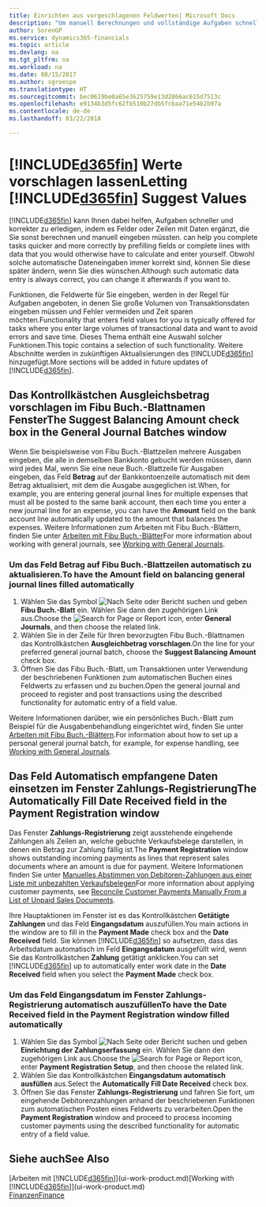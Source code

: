```yaml
---
title: Einrichten aus vorgeschlagenen Feldwerten| Microsoft Docs
description: "Um manuell Berechnungen und vollständige Aufgaben schnell und genau zu erledigen, können Sie automatische Dateneingabe einrichten, sodass Finance and Operations, Business edition gerade ausgewählte Felder ausfüllt"
author: SorenGP
ms.service: dynamics365-financials
ms.topic: article
ms.devlang: na
ms.tgt_pltfrm: na
ms.workload: na
ms.date: 08/15/2017
ms.author: sgroespe
ms.translationtype: HT
ms.sourcegitcommit: bec0619be0a65e3625759e13d2866ac615d7513c
ms.openlocfilehash: e9134b3d5fc62fb510b27db5fcbaa71e54b2b97a
ms.contentlocale: de-de
ms.lasthandoff: 03/22/2018

---
```

# <a name="letting-included365finincludesd365finmdmd-suggest-values"></a><span data-ttu-id="c4e9c-103">[!INCLUDE[d365fin](includes/d365fin_md.md)] Werte vorschlagen lassen</span><span class="sxs-lookup"><span data-stu-id="c4e9c-103">Letting [!INCLUDE[d365fin](includes/d365fin_md.md)] Suggest Values</span></span>
[!INCLUDE[d365fin](includes/d365fin_md.md)]<span data-ttu-id="c4e9c-104"> kann Ihnen dabei helfen, Aufgaben schneller und korrekter zu erledigen, indem es Felder oder Zeilen mit Daten ergänzt, die Sie sonst berechnen und manuell eingeben müssten.</span><span class="sxs-lookup"><span data-stu-id="c4e9c-104"> can help you complete tasks quicker and more correctly by prefilling fields or complete lines with data that you would otherwise have to calculate and enter yourself.</span></span> <span data-ttu-id="c4e9c-105">Obwohl solche automatische Dateneingaben immer korrekt sind, können Sie diese später ändern, wenn Sie dies wünschen.</span><span class="sxs-lookup"><span data-stu-id="c4e9c-105">Although such automatic data entry is always correct, you can change it afterwards if you want to.</span></span>

<span data-ttu-id="c4e9c-106">Funktionen, die Feldwerte für Sie eingeben, werden in der Regel für Aufgaben angeboten, in denen Sie große Volumen von Transaktionsdaten eingeben müssen und Fehler vermeiden und Zeit sparen möchten.</span><span class="sxs-lookup"><span data-stu-id="c4e9c-106">Functionality that enters field values for you is typically offered for tasks where you enter large volumes of transactional data and want to avoid errors and save time.</span></span> <span data-ttu-id="c4e9c-107">Dieses Thema enthält eine Auswahl solcher Funktionen.</span><span class="sxs-lookup"><span data-stu-id="c4e9c-107">This topic contains a selection of such functionality.</span></span> <span data-ttu-id="c4e9c-108">Weitere Abschnitte werden in zukünftigen Aktualisierungen des [!INCLUDE[d365fin](includes/d365fin_md.md)] hinzugefügt.</span><span class="sxs-lookup"><span data-stu-id="c4e9c-108">More sections will be added in future updates of [!INCLUDE[d365fin](includes/d365fin_md.md)].</span></span>

## <a name="the-suggest-balancing-amount-check-box-in-the-general-journal-batches-window"></a><span data-ttu-id="c4e9c-109">Das Kontrollkästchen **Ausgleichsbetrag vorschlagen** im **Fibu Buch.-Blattnamen** Fenster</span><span class="sxs-lookup"><span data-stu-id="c4e9c-109">The **Suggest Balancing Amount** check box in the **General Journal Batches** window</span></span>
<span data-ttu-id="c4e9c-110">Wenn Sie beispielsweise von Fibu Buch.-Blattzeilen mehrere Ausgaben eingeben, die alle in demselben Bankkonto gebucht werden müssen, dann wird jedes Mal, wenn Sie eine neue Buch.-Blattzeile für Ausgaben eingeben, das Feld **Betrag** auf der Bankkontoenzeile automatisch mit dem Betrag aktualisiert, mit dem die Ausgabe ausgeglichen ist.</span><span class="sxs-lookup"><span data-stu-id="c4e9c-110">When, for example, you are entering general journal lines for multiple expenses that must all be posted to the same bank account, then each time you enter a new journal line for an expense, you can have the **Amount** field on the bank account line automatically updated to the amount that balances the expenses.</span></span> <span data-ttu-id="c4e9c-111">Weitere Informationen zum Arbeiten mit Fibu Buch.-Blättern, finden Sie unter [Arbeiten mit Fibu Buch.-Blätter](ui-work-general-journals.md)</span><span class="sxs-lookup"><span data-stu-id="c4e9c-111">For more information about working with general journals, see [Working with General Journals](ui-work-general-journals.md).</span></span>

### <a name="to-have-the-amount-field-on-balancing-general-journal-lines-filled-automatically"></a><span data-ttu-id="c4e9c-112">Um das Feld **Betrag** auf Fibu Buch.-Blattzeilen automatisch zu aktualisieren.</span><span class="sxs-lookup"><span data-stu-id="c4e9c-112">To have the **Amount** field on balancing general journal lines filled automatically</span></span>
1. <span data-ttu-id="c4e9c-113">Wählen Sie das Symbol ![Nach Seite oder Bericht suchen](media/ui-search/search_small.png "Nach Seite oder Bericht suchen") und geben **Fibu Buch.-Blatt** ein. Wählen Sie dann den zugehörigen Link aus.</span><span class="sxs-lookup"><span data-stu-id="c4e9c-113">Choose the ![Search for Page or Report](media/ui-search/search_small.png "Search for Page or Report icon") icon, enter **General Journals**, and then choose the related link.</span></span>
2. <span data-ttu-id="c4e9c-114">Wählen Sie in der Zeile für Ihren bevorzugten Fibu Buch.-Blattnamen das Kontrollkästchen **Ausgleichbetrag vorschlagen**.</span><span class="sxs-lookup"><span data-stu-id="c4e9c-114">On the line for your preferred general journal batch, choose the **Suggest Balancing Amount** check box.</span></span>
3. <span data-ttu-id="c4e9c-115">Öffnen Sie das Fibu Buch.-Blatt, um Transaktionen unter Verwendung der beschriebenen Funktionen zum automatischen Buchen eines Feldwerts zu erfassen und zu buchen.</span><span class="sxs-lookup"><span data-stu-id="c4e9c-115">Open the general journal and proceed to register and post transactions using the described functionality for automatic entry of a field value.</span></span>       

<span data-ttu-id="c4e9c-116">Weitere Informationen darüber, wie ein persönliches Buch.-Blatt zum Beispiel für die Ausgabenbehandlung eingerichtet wird, finden Sie unter [Arbeiten mit Fibu Buch.-Blättern](ui-work-general-journals.md).</span><span class="sxs-lookup"><span data-stu-id="c4e9c-116">For information about how to set up a personal general journal batch, for example, for expense handling, see [Working with General Journals](ui-work-general-journals.md).</span></span>

## <a name="the-automatically-fill-date-received-field-in-the-payment-registration-window"></a><span data-ttu-id="c4e9c-117">Das Feld **Automatisch empfangene Daten einsetzen** im Fenster **Zahlungs-Registrierung**</span><span class="sxs-lookup"><span data-stu-id="c4e9c-117">The **Automatically Fill Date Received** field in the **Payment Registration** window</span></span>
<span data-ttu-id="c4e9c-118">Das Fenster **Zahlungs-Registrierung** zeigt ausstehende eingehende Zahlungen als Zeilen an, welche gebuchte Verkaufsbelege darstellen, in denen ein Betrag zur Zahlung fällig ist.</span><span class="sxs-lookup"><span data-stu-id="c4e9c-118">The **Payment Registration** window shows outstanding incoming payments as lines that represent sales documents where an amount is due for payment.</span></span> <span data-ttu-id="c4e9c-119">Weitere Informationen finden Sie unter [Manuelles Abstimmen von Debitoren-Zahlungen aus einer Liste mit unbezahlten Verkaufsbelegen](receivables-how-reconcile-customer-payments-list-unpaid-sales-documents.md)</span><span class="sxs-lookup"><span data-stu-id="c4e9c-119">For more information about applying customer payments, see [Reconcile Customer Payments Manually From a List of Unpaid Sales Documents](receivables-how-reconcile-customer-payments-list-unpaid-sales-documents.md).</span></span>

<span data-ttu-id="c4e9c-120">Ihre Hauptaktionen im Fenster ist es das Kontrollkästchen **Getätigte Zahlungen** und das Feld **Eingangsdatum** auszufüllen.</span><span class="sxs-lookup"><span data-stu-id="c4e9c-120">You main actions in the window are to fill in the **Payment Made** check box and the **Date Received** field.</span></span> <span data-ttu-id="c4e9c-121">Sie können [!INCLUDE[d365fin](includes/d365fin_md.md)] so aufsetzen, dass das Arbeitsdatum automatisch im Feld **Eingangsdatum** ausgefüllt wird, wenn Sie das Kontrollkästchen **Zahlung** getätigt anklicken.</span><span class="sxs-lookup"><span data-stu-id="c4e9c-121">You can set [!INCLUDE[d365fin](includes/d365fin_md.md)] up to automatically enter work date in the **Date Received** field when you select the **Payment Made** check box.</span></span>

### <a name="to-have-the-date-received-field-in-the-payment-registration-window-filled-automatically"></a><span data-ttu-id="c4e9c-122">Um das Feld **Eingangsdatum** im Fenster **Zahlungs-Registrierung** automatisch auszufüllen</span><span class="sxs-lookup"><span data-stu-id="c4e9c-122">To have the **Date Received** field in the **Payment Registration** window filled automatically</span></span>
1. <span data-ttu-id="c4e9c-123">Wählen Sie das Symbol ![Nach Seite oder Bericht suchen](media/ui-search/search_small.png "Nach Seite oder Bericht suchen") und geben **Einrichtung der Zahlungserfassung** ein. Wählen Sie dann den zugehörigen Link aus.</span><span class="sxs-lookup"><span data-stu-id="c4e9c-123">Choose the ![Search for Page or Report](media/ui-search/search_small.png "Search for Page or Report icon") icon, enter **Payment Registration Setup**, and then choose the related link.</span></span>
2. <span data-ttu-id="c4e9c-124">Wählen Sie das Kontrollkästchen **Eingangsdatum automatisch ausfüllen** aus.</span><span class="sxs-lookup"><span data-stu-id="c4e9c-124">Select the **Automatically Fill Date Received** check box.</span></span>
3. <span data-ttu-id="c4e9c-125">Öffnen Sie das Fenster **Zahlungs-Registrierung** und fahren Sie fort, um eingehende Debitorenzahlungen anhand der beschriebenen Funktionen zum automatischen Posten eines Feldwerts zu verarbeiten.</span><span class="sxs-lookup"><span data-stu-id="c4e9c-125">Open the **Payment Registration** window and proceed to process incoming customer payments using the described functionality for automatic entry of a field value.</span></span>

## <a name="see-also"></a><span data-ttu-id="c4e9c-126">Siehe auch</span><span class="sxs-lookup"><span data-stu-id="c4e9c-126">See Also</span></span>
<span data-ttu-id="c4e9c-127">[Arbeiten mit [!INCLUDE[d365fin](includes/d365fin_md.md)]](ui-work-product.md)</span><span class="sxs-lookup"><span data-stu-id="c4e9c-127">[Working with [!INCLUDE[d365fin](includes/d365fin_md.md)]](ui-work-product.md)</span></span>  
[<span data-ttu-id="c4e9c-128">Finanzen</span><span class="sxs-lookup"><span data-stu-id="c4e9c-128">Finance</span></span>](finance.md)

